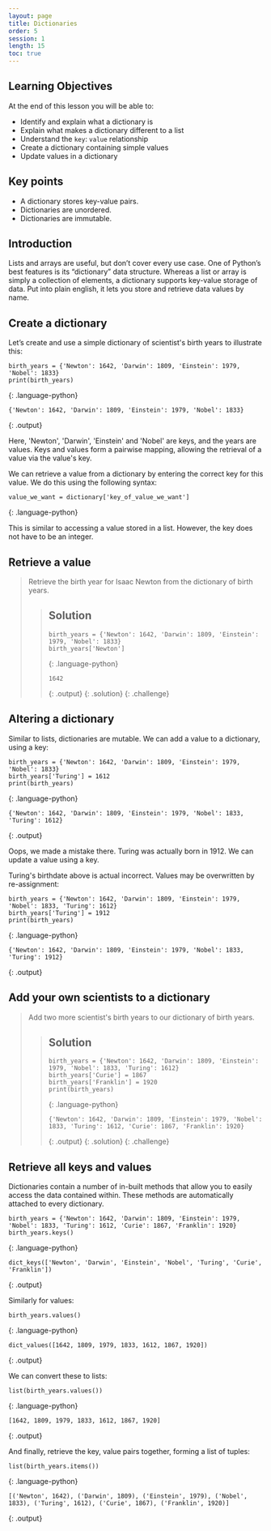 ```yaml
---
layout: page
title: Dictionaries
order: 5
session: 1
length: 15
toc: true
---
```


## Learning Objectives

At the end of this lesson you will be able to:

- Identify and explain what a dictionary is
- Explain what makes a dictionary different to a list
- Understand the `key`: `value` relationship
- Create a dictionary containing simple values
- Update values in a dictionary

## Key points

- A dictionary stores key-value pairs.
- Dictionaries are unordered.
- Dictionaries are immutable.

## Introduction

Lists and arrays are useful, but don’t cover every use case. One of Python’s best features is its “dictionary” data structure. Whereas a list or array is simply a collection of elements, a dictionary supports key-value storage of data. Put into plain english, it lets you store and retrieve data values by name.

## Create a dictionary

Let’s create and use a simple dictionary of scientist's birth years to illustrate this:

~~~
birth_years = {'Newton': 1642, 'Darwin': 1809, 'Einstein': 1979, 'Nobel': 1833}
print(birth_years)
~~~
{: .language-python}

~~~
{'Newton': 1642, 'Darwin': 1809, 'Einstein': 1979, 'Nobel': 1833}
~~~
{: .output}

Here, 'Newton', 'Darwin', 'Einstein' and 'Nobel' are keys, and the years are values. Keys and values form a pairwise mapping, allowing the retrieval of a value via the value's key.

We can retrieve a value from a dictionary by entering the correct key for this value. We do this using the following syntax:

~~~
value_we_want = dictionary['key_of_value_we_want']
~~~
{: .language-python}

This is similar to accessing a value stored in a list. However, the key does not have to be an integer.

## Retrieve a value

> Retrieve the birth year for Isaac Newton from the dictionary of birth years.
>
> > ## Solution
> > ~~~
> > birth_years = {'Newton': 1642, 'Darwin': 1809, 'Einstein': 1979, 'Nobel': 1833}
> > birth_years['Newton']
> > ~~~
> > {: .language-python}
> > ~~~
> > 1642
> > ~~~
> > {: .output}
> {: .solution}
{: .challenge}

## Altering a dictionary

Similar to lists, dictionaries are mutable. We can add a value to a dictionary, using a key:

~~~
birth_years = {'Newton': 1642, 'Darwin': 1809, 'Einstein': 1979, 'Nobel': 1833}
birth_years['Turing'] = 1612
print(birth_years)
~~~
{: .language-python}

~~~
{'Newton': 1642, 'Darwin': 1809, 'Einstein': 1979, 'Nobel': 1833, 'Turing': 1612}
~~~
{: .output}

Oops, we made a mistake there. Turing was actually born in 1912. We can update a value using a key.

Turing's birthdate above is actual incorrect. Values may be overwritten by re-assignment:

~~~
birth_years = {'Newton': 1642, 'Darwin': 1809, 'Einstein': 1979, 'Nobel': 1833, 'Turing': 1612}
birth_years['Turing'] = 1912
print(birth_years)
~~~
{: .language-python}

~~~
{'Newton': 1642, 'Darwin': 1809, 'Einstein': 1979, 'Nobel': 1833, 'Turing': 1912}
~~~
{: .output}

## Add your own scientists to a dictionary

> Add two more scientist's birth years to our dictionary of birth years.
>
> > ## Solution
> > ~~~
> > birth_years = {'Newton': 1642, 'Darwin': 1809, 'Einstein': 1979, 'Nobel': 1833, 'Turing': 1612}
> > birth_years['Curie'] = 1867
> > birth_years['Franklin'] = 1920
> > print(birth_years)
> > ~~~
> > {: .language-python}
> > ~~~
> > {'Newton': 1642, 'Darwin': 1809, 'Einstein': 1979, 'Nobel': 1833, 'Turing': 1612, 'Curie': 1867, 'Franklin': 1920}
> > ~~~
> > {: .output}
> {: .solution}
{: .challenge}

## Retrieve all keys and values

Dictionaries contain a number of in-built methods that allow you to easily access the data contained within. These methods are automatically attached to every dictionary.

~~~
birth_years = {'Newton': 1642, 'Darwin': 1809, 'Einstein': 1979, 'Nobel': 1833, 'Turing': 1612, 'Curie': 1867, 'Franklin': 1920}
birth_years.keys()
~~~
{: .language-python}

~~~
dict_keys(['Newton', 'Darwin', 'Einstein', 'Nobel', 'Turing', 'Curie', 'Franklin'])
~~~
{: .output}

Similarly for values:

~~~
birth_years.values()
~~~
{: .language-python}

~~~
dict_values([1642, 1809, 1979, 1833, 1612, 1867, 1920])
~~~
{: .output}

We can convert these to lists:

~~~
list(birth_years.values())
~~~
{: .language-python}

~~~
[1642, 1809, 1979, 1833, 1612, 1867, 1920]
~~~
{: .output}

And finally, retrieve the key, value pairs together, forming a list of tuples:

~~~
list(birth_years.items())
~~~
{: .language-python}

~~~
[('Newton', 1642), ('Darwin', 1809), ('Einstein', 1979), ('Nobel', 1833), ('Turing', 1612), ('Curie', 1867), ('Franklin', 1920)]
~~~
{: .output}

